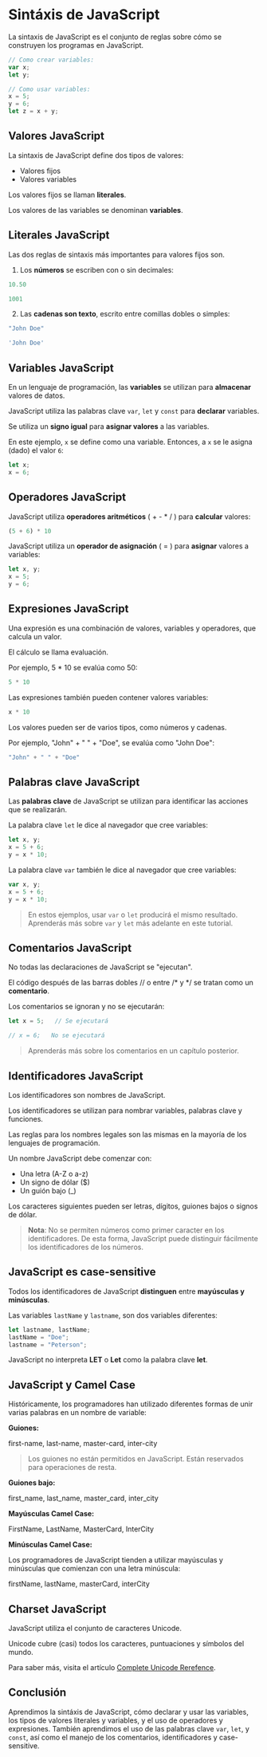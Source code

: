 # Sintáxis de JavaScript

La sintaxis de JavaScript es el conjunto de reglas sobre cómo se construyen los programas en JavaScript.

```js
// Como crear variables:
var x;
let y;

// Como usar variables:
x = 5;
y = 6;
let z = x + y;
```

## Valores JavaScript

La sintaxis de JavaScript define dos tipos de valores:

- Valores fijos
- Valores variables

Los valores fijos se llaman **literales**.

Los valores de las variables se denominan **variables**.

## Literales JavaScript

Las dos reglas de sintaxis más importantes para valores fijos son.

1. Los **números** se escriben con o sin decimales:
```js
10.50

1001
```
2. Las **cadenas son texto**, escrito entre comillas dobles o simples:
```js
"John Doe"

'John Doe'
```

## Variables JavaScript

En un lenguaje de programación, las **variables** se utilizan para **almacenar** valores de datos.

JavaScript utiliza las palabras clave `var`, `let` y `const` para **declarar** variables.

Se utiliza un **signo igual** para **asignar valores** a las variables.

En este ejemplo, `x` se define como una variable. Entonces, a `x` se le asigna (dado) el valor `6`:

```js
let x;
x = 6;
```

## Operadores JavaScript

JavaScript utiliza **operadores aritméticos** ( + - * / ) para **calcular** valores:

```js
(5 + 6) * 10
```

JavaScript utiliza un **operador de asignación** ( = ) para **asignar** valores a variables:

```js
let x, y;
x = 5;
y = 6;
```

## Expresiones JavaScript

Una expresión es una combinación de valores, variables y operadores, que calcula un valor.

El cálculo se llama evaluación.

Por ejemplo, 5 * 10 se evalúa como 50:
```js
5 * 10
```

Las expresiones también pueden contener valores variables:
```js
x * 10
```

Los valores pueden ser de varios tipos, como números y cadenas.

Por ejemplo, "John" + " " + "Doe", se evalúa como "John Doe":
```js
"John" + " " + "Doe"
```

## Palabras clave JavaScript

Las **palabras clave** de JavaScript se utilizan para identificar las acciones que se realizarán.

La palabra clave `let` le dice al navegador que cree variables:
```js
let x, y;
x = 5 + 6;
y = x * 10;
```

La palabra clave `var` también le dice al navegador que cree variables:
```js
var x, y;
x = 5 + 6;
y = x * 10;
```

> En estos ejemplos, usar `var` o `let` producirá el mismo resultado. Aprenderás más sobre `var` y `let` más adelante en este tutorial.

## Comentarios JavaScript

No todas las declaraciones de JavaScript se "ejecutan".

El código después de las barras dobles // o entre /* y */ se tratan como un **comentario**.

Los comentarios se ignoran y no se ejecutarán:
```js
let x = 5;   // Se ejecutará

// x = 6;   No se ejecutará
```

> Aprenderás más sobre los comentarios en un capítulo posterior.

## Identificadores JavaScript

Los identificadores son nombres de JavaScript.

Los identificadores se utilizan para nombrar variables, palabras clave y funciones.

Las reglas para los nombres legales son las mismas en la mayoría de los lenguajes de programación.

Un nombre JavaScript debe comenzar con:

- Una letra (A-Z o a-z)
- Un signo de dólar ($)
- Un guión bajo (_)

Los caracteres siguientes pueden ser letras, dígitos, guiones bajos o signos de dólar.

> **Nota**: No se permiten números como primer caracter en los identificadores. De esta forma, JavaScript puede distinguir fácilmente los identificadores de los números.

## JavaScript es case-sensitive

Todos los identificadores de JavaScript **distinguen** entre **mayúsculas y minúsculas**.

Las variables `lastName` y `lastname`, son dos variables diferentes:

```js
let lastname, lastName;
lastName = "Doe";
lastname = "Peterson";
```

JavaScript no interpreta **LET** o **Let** como la palabra clave **let**.

## JavaScript y Camel Case

Históricamente, los programadores han utilizado diferentes formas de unir varias palabras en un nombre de variable:

**Guiones:**

first-name, last-name, master-card, inter-city

> Los guiones no están permitidos en JavaScript. Están reservados para operaciones de resta.

**Guiones bajo:**

first_name, last_name, master_card, inter_city

**Mayúsculas Camel Case:**

FirstName, LastName, MasterCard, InterCity

**Minúsculas Camel Case:**

Los programadores de JavaScript tienden a utilizar mayúsculas y minúsculas que comienzan con una letra minúscula:

firstName, lastName, masterCard, interCity

## Charset JavaScript

JavaScript utiliza el conjunto de caracteres Unicode.

Unicode cubre (casi) todos los caracteres, puntuaciones y símbolos del mundo.

Para saber más, visita el artículo [Complete Unicode Rerefence](https://www.w3schools.com/charsets/ref_html_utf8.asp).

## Conclusión

Aprendimos la sintáxis de JavaScript, cómo declarar y usar las variables, los tipos de valores literales y variables, y el uso de operadores y expresiones. También aprendimos el uso de las palabras clave `var`, `let`, y `const`, así como el manejo de los comentarios, identificadores y case-sensitive.